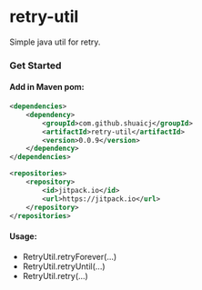 # retry-util

Simple java util for retry.

### Get Started

#### Add in Maven pom:
```xml
<dependencies>
    <dependency>
        <groupId>com.github.shuaicj</groupId>
        <artifactId>retry-util</artifactId>
        <version>0.0.9</version>
    </dependency>
</dependencies>

<repositories>
    <repository>
        <id>jitpack.io</id>
        <url>https://jitpack.io</url>
    </repository>
</repositories>
```

#### Usage:
- RetryUtil.retryForever(...)
- RetryUtil.retryUntil(...)
- RetryUtil.retry(...)
